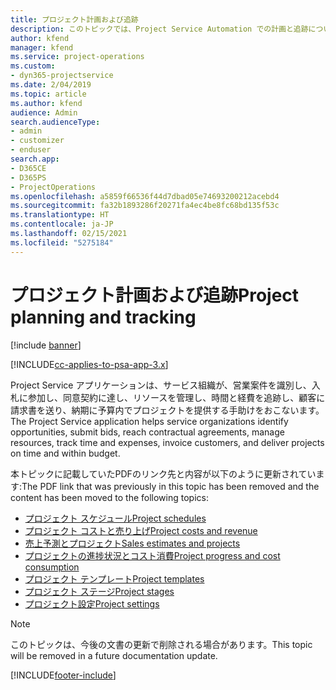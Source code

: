 ```yaml
---
title: プロジェクト計画および追跡
description: このトピックでは、Project Service Automation での計画と追跡についての情報へのリンクを提供します。
author: kfend
manager: kfend
ms.service: project-operations
ms.custom:
- dyn365-projectservice
ms.date: 2/04/2019
ms.topic: article
ms.author: kfend
audience: Admin
search.audienceType:
- admin
- customizer
- enduser
search.app:
- D365CE
- D365PS
- ProjectOperations
ms.openlocfilehash: a5859f66536f44d7dbad05e74693200212acebd4
ms.sourcegitcommit: fa32b1893286f20271fa4ec4be8fc68bd135f53c
ms.translationtype: HT
ms.contentlocale: ja-JP
ms.lasthandoff: 02/15/2021
ms.locfileid: "5275184"
---
```

# <a name="project-planning-and-tracking"></a><span data-ttu-id="f0b5f-103">プロジェクト計画および追跡</span><span class="sxs-lookup"><span data-stu-id="f0b5f-103">Project planning and tracking</span></span>

[!include [banner](../../includes/psa-now-project-operations.md)]

[!INCLUDE[cc-applies-to-psa-app-3.x](../../includes/cc-applies-to-psa-app-3x.md)]

<span data-ttu-id="f0b5f-104">Project Service アプリケーションは、サービス組織が、営業案件を識別し、入札に参加し、同意契約に達し、リソースを管理し、時間と経費を追跡し、顧客に請求書を送り、納期に予算内でプロジェクトを提供する手助けをおこないます。</span><span class="sxs-lookup"><span data-stu-id="f0b5f-104">The Project Service application helps service organizations identify opportunities, submit bids, reach contractual agreements, manage resources, track time and expenses, invoice customers, and deliver projects on time and within budget.</span></span> 

<span data-ttu-id="f0b5f-105">本トピックに記載していたPDFのリンク先と内容が以下のように更新されています:</span><span class="sxs-lookup"><span data-stu-id="f0b5f-105">The PDF link that was previously in this topic has been removed and the content has been moved to the following topics:</span></span>

- [<span data-ttu-id="f0b5f-106">プロジェクト スケジュール</span><span class="sxs-lookup"><span data-stu-id="f0b5f-106">Project schedules</span></span>](../project-creating.md)
- [<span data-ttu-id="f0b5f-107">プロジェクト コストと売り上げ</span><span class="sxs-lookup"><span data-stu-id="f0b5f-107">Project costs and revenue</span></span>](../project-estimating.md)
- [<span data-ttu-id="f0b5f-108">売上予測とプロジェクト</span><span class="sxs-lookup"><span data-stu-id="f0b5f-108">Sales estimates and projects</span></span>](../project-leveraging.md)
- [<span data-ttu-id="f0b5f-109">プロジェクトの進捗状況とコスト消費</span><span class="sxs-lookup"><span data-stu-id="f0b5f-109">Project progress and cost consumption</span></span>](../project-tracking.md)
- [<span data-ttu-id="f0b5f-110">プロジェクト テンプレート</span><span class="sxs-lookup"><span data-stu-id="f0b5f-110">Project templates</span></span>](../project-templates.md)
- [<span data-ttu-id="f0b5f-111">プロジェクト ステージ</span><span class="sxs-lookup"><span data-stu-id="f0b5f-111">Project stages</span></span>](../project-stages.md)
- [<span data-ttu-id="f0b5f-112">プロジェクト設定</span><span class="sxs-lookup"><span data-stu-id="f0b5f-112">Project settings</span></span>](../project-settings.md)

> [!NOTE]
> <span data-ttu-id="f0b5f-113">このトピックは、今後の文書の更新で削除される場合があります。</span><span class="sxs-lookup"><span data-stu-id="f0b5f-113">This topic will be removed in a future documentation update.</span></span> 


[!INCLUDE[footer-include](../../includes/footer-banner.md)]